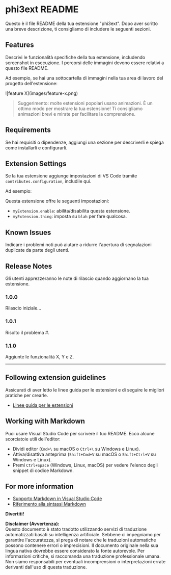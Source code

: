 # phi3ext README

Questo è il file README della tua estensione "phi3ext". Dopo aver scritto una breve descrizione, ti consigliamo di includere le seguenti sezioni.

## Features

Descrivi le funzionalità specifiche della tua estensione, includendo screenshot in esecuzione. I percorsi delle immagini devono essere relativi a questo file README.

Ad esempio, se hai una sottocartella di immagini nella tua area di lavoro del progetto dell'estensione:

\!\[feature X\]\(images/feature-x.png\)

> Suggerimento: molte estensioni popolari usano animazioni. È un ottimo modo per mostrare la tua estensione! Ti consigliamo animazioni brevi e mirate per facilitare la comprensione.

## Requirements

Se hai requisiti o dipendenze, aggiungi una sezione per descriverli e spiega come installarli e configurarli.

## Extension Settings

Se la tua estensione aggiunge impostazioni di VS Code tramite `contributes.configuration`, includile qui.

Ad esempio:

Questa estensione offre le seguenti impostazioni:

* `myExtension.enable`: abilita/disabilita questa estensione.
* `myExtension.thing`: imposta su `blah` per fare qualcosa.

## Known Issues

Indicare i problemi noti può aiutare a ridurre l'apertura di segnalazioni duplicate da parte degli utenti.

## Release Notes

Gli utenti apprezzeranno le note di rilascio quando aggiornano la tua estensione.

### 1.0.0

Rilascio iniziale...

### 1.0.1

Risolto il problema #.

### 1.1.0

Aggiunte le funzionalità X, Y e Z.

---

## Following extension guidelines

Assicurati di aver letto le linee guida per le estensioni e di seguire le migliori pratiche per crearle.

* [Linee guida per le estensioni](https://code.visualstudio.com/api/references/extension-guidelines?WT.mc_id=aiml-137032-kinfeylo)

## Working with Markdown

Puoi usare Visual Studio Code per scrivere il tuo README. Ecco alcune scorciatoie utili dell'editor:

* Dividi editor (`Cmd+\` su macOS o `Ctrl+\` su Windows e Linux).
* Attiva/disattiva anteprima (`Shift+Cmd+V` su macOS o `Shift+Ctrl+V` su Windows e Linux).
* Premi `Ctrl+Space` (Windows, Linux, macOS) per vedere l'elenco degli snippet di codice Markdown.

## For more information

* [Supporto Markdown in Visual Studio Code](http://code.visualstudio.com/docs/languages/markdown?WT.mc_id=aiml-137032-kinfeylo)
* [Riferimento alla sintassi Markdown](https://help.github.com/articles/markdown-basics/)

**Divertiti!**

**Disclaimer (Avvertenza):**  
Questo documento è stato tradotto utilizzando servizi di traduzione automatizzati basati su intelligenza artificiale. Sebbene ci impegniamo per garantire l'accuratezza, si prega di notare che le traduzioni automatiche possono contenere errori o imprecisioni. Il documento originale nella sua lingua nativa dovrebbe essere considerato la fonte autorevole. Per informazioni critiche, si raccomanda una traduzione professionale umana. Non siamo responsabili per eventuali incomprensioni o interpretazioni errate derivanti dall'uso di questa traduzione.